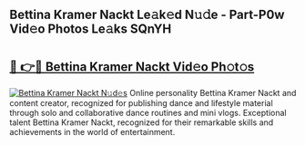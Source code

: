 ## Bettina Kramer Nackt Le𝚊k𝚎d N𝚞𝚍e - Part-P0w Vid𝚎o Photos Le𝚊ks SQnYH

# <h2><a href="http://fba5n93.evod.top/?m=Bettina+Kramer+Nackt">🔗 👉🔴 Bettina Kramer Nackt Vid𝚎o Ph𝚘t𝚘s</a></h2>

[![Bettina Kramer Nackt N𝚞d𝚎s](https://i.imgur.com/8V9OHl7.gif)](http://fba5n93.evod.top/?m=Bettina+Kramer+Nackt)
Online personality Bettina Kramer Nackt and content creator, recognized for publishing dance and lifestyle material through solo and collaborative dance routines and mini vlogs. Exceptional talent Bettina Kramer Nackt, recognized for their remarkable skills and achievements in the world of entertainment. 
